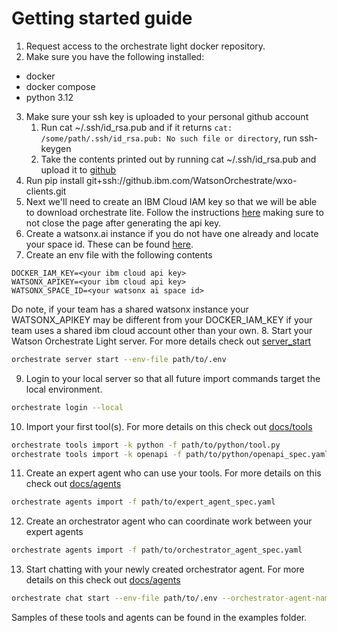 # Getting started guide

1. Request access to the orchestrate light docker repository.
2. Make sure you have the following installed:
- docker
- docker compose
- python 3.12
3. Make sure your ssh key is uploaded to your personal github account
    1. Run cat ~/.ssh/id_rsa.pub and if it returns `cat: /some/path/.ssh/id_rsa.pub: No such file or directory`, run ssh-keygen
    2. Take the contents printed out by running cat ~/.ssh/id_rsa.pub and upload it to [github](https://github.ibm.com/settings/keys)
4. Run pip install git+ssh://github.ibm.com/WatsonOrchestrate/wxo-clients.git
5. Next we'll need to create an IBM Cloud IAM key so that we will be able to download orchestrate lite. Follow the instructions [here](https://cloud.ibm.com/docs/account?topic=account-userapikey&interface=ui) making sure to not close the page after generating the api key.
6. Create a watsonx.ai instance if you do not have one already and locate your space id. These can be found [here](https://dataplatform.cloud.ibm.com/developer-access?context=wx).
7. Create an env file with the following contents
```env
DOCKER_IAM_KEY=<your ibm cloud api key>
WATSONX_APIKEY=<your ibm cloud api key>
WATSONX_SPACE_ID=<your watsonx ai space id>
```
Do note, if your team has a shared watsonx instance your WATSONX_APIKEY may be different from your DOCKER_IAM_KEY
if your team uses a shared ibm cloud account other than your own.
8. Start your Watson Orchestrate Light server. For more details check out [server_start](./1_server_start.md)
```bash
orchestrate server start --env-file path/to/.env
```
9. Login to your local server so that all future import commands target the local environment.
```bash
orchestrate login --local
```
10. Import your first tool(s). For more details on this check out [docs/tools](./2_tools.md)
```bash
orchestrate tools import -k python -f path/to/python/tool.py
orchestrate tools import -k openapi -f path/to/python/openapi_spec.yaml
```
11. Create an expert agent who can use your tools. For more details on this check out [docs/agents](./2_agents.md)
```bash
orchestrate agents import -f path/to/expert_agent_spec.yaml
```
12. Create an orchestrator agent who can coordinate work between your expert agents
```bash
orchestrate agents import -f path/to/orchestrator_agent_spec.yaml
```
13. Start chatting with your newly created orchestrator agent. For more details on this check out [docs/agents](./2_agents.md)
```bash
orchestrate chat start --env-file path/to/.env --orchestrator-agent-name <name of orchestrator agent>
```

Samples of these tools and agents can be found in the examples folder.
